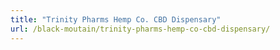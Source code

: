 ```yaml
---
title: "Trinity Pharms Hemp Co. CBD Dispensary"
url: /black-moutain/trinity-pharms-hemp-co-cbd-dispensary/
---
```

